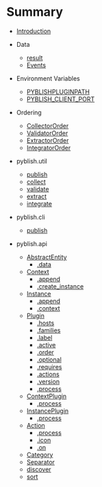 # Summary

* [Introduction](README.md)

* Data
   * [result](pages/result.md)
   * [Events](pages/Events.md)

* Environment Variables
   * [PYBLISHPLUGINPATH](pages/PYBLISHPLUGINPATH.md)
   * [PYBLISH_CLIENT_PORT](pages/PYBLISH_CLIENT_PORT.md)

* Ordering
   * [CollectorOrder](pages/CollectorOrder.md)
   * [ValidatorOrder](pages/ValidatorOrder.md)
   * [ExtractorOrder](pages/ExtractorOrder.md)
   * [IntegratorOrder](pages/IntegratorOrder.md)

* pyblish.util
   * [publish](pages/util.publish.md)
   * [collect](pages/util.collect.md)
   * [validate](pages/util.validate.md)
   * [extract](pages/util.extract.md)
   * [integrate](pages/util.integrate.md)

* pyblish.cli
   * [publish](pages/cli.publish.md)

* pyblish.api
   * [AbstractEntity](pages/AbstractEntity.md)
       * [.data](pages/AbstractEntity.data.md)
   * [Context](pages/Context.md)
       * [.append](pages/Context.append.md)
       * [.create_instance](pages/Context.create_instance.md)
   * [Instance](pages/Instance.md)
       * [.append](pages/Instance.append.md)
       * [.context](pages/Instance.context.md)
   * [Plugin](pages/Plugin.md)
       * [.hosts](pages/Plugin.hosts.md)
       * [.families](pages/Plugin.families.md)
       * [.label](pages/Plugin.label.md)
       * [.active](pages/Plugin.active.md)
       * [.order](pages/Plugin.order.md)
       * [.optional](pages/Plugin.optional.md)
       * [.requires](pages/Plugin.requires.md)
       * [.actions](pages/Plugin.actions.md)
       * [.version](pages/Plugin.version.md)
       * [.process](pages/Plugin.process.md)
   * [ContextPlugin](pages/ContextPlugin.md)
       * [.process](pages/ContextPlugin.process.md)
   * [InstancePlugin](pages/InstancePlugin.md)
       * [.process](pages/InstancePlugin.process.md)
   * [Action](pages/Action.md)
       * [.process](pages/Action.process.md)
       * [.icon](pages/Action.icon.md)
       * [.on](pages/Action.on.md)
   * [Category](pages/Category.md)
   * [Separator](pages/Separator.md)
   * [discover](pages/discover.md)
   * [sort](pages/sort.md)